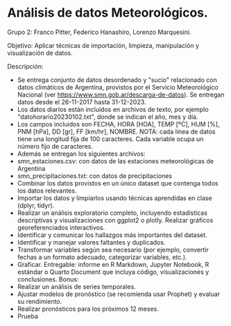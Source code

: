 # Análisis de datos Meteorológicos.

Grupo 2: Franco Pitter, Federico Hanashiro, Lorenzo Marquesini.

Objetivo: Aplicar técnicas de importación, limpieza, manipulación y visualización de datos.

Descripción:
- Se entrega conjunto de datos desordenado y "sucio" relacionado con datos climáticos de Argentina,
provistos por el Servicio Meteorológico Nacional (ver https://www.smn.gob.ar/descarga-de-datos). Se
entregan datos desde el 26-11-2017 hasta 31-12-2023.
- Los datos diarios están incluidos en archivos de texto, por ejemplo "datohorario20230102.txt", donde se
indican el año, mes y día.
- Los campos incluidos son FECHA, HORA [HOA], TEMP [ºC], HUM [%], PNM [hPa], DD [gr], FF [km/hr],
NOMBRE. NOTA: cada línea de datos tiene una longitud fija de 100 caracteres. Cada variable ocupa un número
fijo de caracteres.
- Además se entregan los siguientes archivos:
- smn_estaciones.csv: con datos de las estaciones meteorológicas de Argentina
- smn_precipitaciones.txt: con datos de precipitaciones
- Combinar los datos provistos en un único dataset que contenga todos los datos relevantes.
- Importar los datos y limpiarlos usando técnicas aprendidas en clase (dplyr, tidyr).
- Realizar un análisis exploratorio completo, incluyendo estadísticas descriptivas y visualizaciones con ggplot2
o plotly. Realizar gráficos georeferenciados interactivos.
- Identificar y comunicar los hallazgos más importantes del dataset.
- Identificar y manejar valores faltantes y duplicados.
- Transformar variables según sea necesario (por ejemplo, convertir fechas a un formato adecuado,
categorizar variables, etc.).
- Graficar.
Entregable: informe en R Markdown, Jupyter Notebook, R estándar o Quarto Document que incluya código,
visualizaciones y conclusiones.
Bonus:
- Realizar un análisis de series temporales.
- Ajustar modelos de pronóstico (se recomienda usar Prophet) y evaluar su rendimiento.
- Realizar pronósticos para los próximos 12 meses.
- Prueba